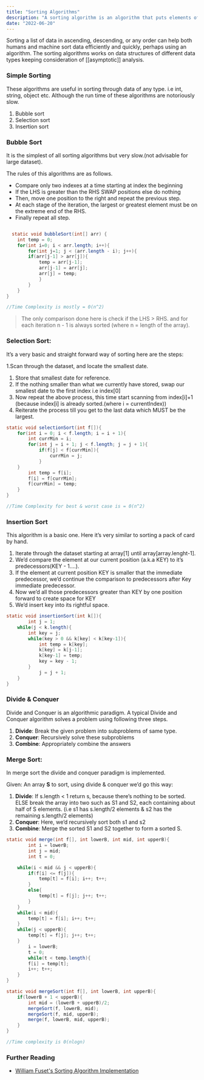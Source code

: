 ```yaml
---
title: "Sorting Algorithms"
description: "A sorting algorithm is an algorithm that puts elements of a list into an order"
date: "2022-06-20"
---
```


Sorting a list of data in ascending, descending, or any order can help both humans and machine sort data efficiently and quickly, perhaps using an algorithm. The sorting algorithms works on data structures of different data types keeping consideration of [[asymptotic]] analysis.

### Simple Sorting

These algorithms are useful in sorting through data of any type. i.e int, string, object etc. Although the run time of these algorithms are notoriously slow.

1.  Bubble sort
2.  Selection sort
3.  Insertion sort

### Bubble Sort

It is the simplest of all sorting algorithms but very slow.(not advisable for large dataset).

The rules of this algorithms are as follows.

-   Compare only two indexes at a time starting at index the beginning
-   If the LHS is greater than the RHS SWAP positions else do nothing
-   Then, move one position to the right and repeat the previous step.
-   At each stage of the iteration, the largest or greatest element must be on the extreme end of the RHS.
-   Finally repeat all step.

```java

  static void bubbleSort(int[] arr) {
	int temp = 0;
	for(int i=0; i < arr.length; i++){
		for(int j=1; j < (arr.length - i); j++){
		if(arr[j-1] > arr[j]){
			temp = arr[j-1];
			arr[j-1] = arr[j];
			arr[j] = temp;
			} 
		} 
	} 
} 

//Time Complexity is mostly = 0(n^2)

```

> The only comparison done here is check if the LHS > RHS. and for each iteration n - 1 is always sorted (where n = length of the array).

### Selection Sort:

It’s a very basic and straight forward way of sorting here are the steps:

1.Scan through the dataset, and locate the smallest date.

1.  Store that smallest date for reference.
2.  If the nothing smaller than what we currently have stored, swap our smallest date to the first index i.e index[0]
3.  Now repeat the above process, this time start scanning from index[i]+1 (because index[i] is already sorted.(where i = currentIndex))
4.  Reiterate the process till you get to the last data which MUST be the largest.


```java
static void selectionSort(int f[]){
	for(int i = 0; i < f.length; i = i + 1){  
		int currMin = i;
		for(int j = i + 1; j < f.length; j = j + 1){
			if(f[j] < f[currMin]){
				currMin = j;
			}	
	}
		int temp = f[i];
		f[i] = f[currMin];
		f[currMin] = temp;
	}
}

//Time Complexity for best & worst case is = 0(n^2)
```

### Insertion Sort

This algorithm is a basic one. Here it’s very similar to sorting a pack of card by hand.

1.  Iterate through the dataset starting at array[1] until array[array.lenght-1].
2.  We’d compare the element at our current position (a.k.a KEY) to it’s predecessors(KEY - 1....).
3.  If the element at current position KEY is smaller that the immediate predecessor, we’d continue the comparison to predecessors after Key immediate predecessor.
4.  Now we’d all those predecessors greater than KEY by one position forward to create space for KEY
5.  We’d insert key into its rightful space.

```java
static void insertionSort(int k[]){
		int j = 1;
	while(j < k.length){
		int key = j;
		while(key > 0 && k[key] < k[key-1]){
			int temp = k[key];
			k[key] = k[j-1];
			k[key-1] = temp;
			key = key - 1;
		}
			j = j + 1;
	}
}
```

### Divide & Conquer

Divide and Conquer is an algorithmic paradigm. A typical Divide and Conquer algorithm solves a problem using following three steps.

1.  **Divide**: Break the given problem into subproblems of same type.
2.  **Conquer**: Recursively solve these subproblems
3.  **Combine**: Appropriately combine the answers

### Merge Sort:

In merge sort the divide and conquer paradigm is implemented.

Given: An array **S** to sort, using divide & conquer we’d go this way:

1.  **Divide**: If s.length < 1 return s, because there’s nothing to be sorted. ELSE break the array into two such as S1 and S2, each containing about half of S elements. (i.e s1 has s.length/2 elements & s2 has the remaining s.length/2 elements)
2.  **Conquer**: Here, we’d recursively sort both s1 and s2
3.  **Combine**: Merge the sorted S1 and S2 together to form a sorted S.

```java
static void merge(int f[], int lowerB, int mid, int upperB){
		int i = lowerB;
		int j = mid;
		int t = 0;

	while(i < mid && j < upperB){
		if(f[i] <= f[j]){
			temp[t] = f[i]; i++; t++;
		}
		else{
			temp[t] = f[j]; j++; t++;
		}
	}
	while(i < mid){
		temp[t] = f[i]; i++; t++;
	}
	while(j < upperB){
		temp[t] = f[j]; j++; t++;
	}
		i = lowerB;
		t = 0;
		while(t < temp.length){
		f[i] = temp[t];
		i++; t++;
	}
}
```

```java
static void mergeSort(int f[], int lowerB, int upperB){
	if(lowerB + 1 < upperB){
		int mid = (lowerB + upperB)/2;
		mergeSort(f, lowerB, mid);
		mergeSort(f, mid, upperB);
		merge(f, lowerB, mid, upperB);
	}
}

//Time complexity is 0(nlogn)
```


### Further Reading

-   [William Fuset's Sorting Algorithm Implementation](https://github.com/ahmedsaheed/Algorithms/tree/master/src/main/java/com/williamfiset/algorithms/sorting)
